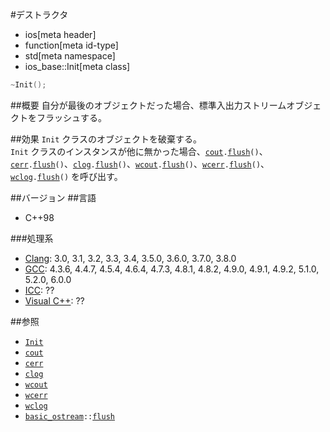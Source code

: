 #デストラクタ
* ios[meta header]
* function[meta id-type]
* std[meta namespace]
* ios_base::Init[meta class]

```cpp
~Init();
```

##概要
自分が最後のオブジェクトだった場合、標準入出力ストリームオブジェクトをフラッシュする。


##効果
`Init` クラスのオブジェクトを破棄する。  
`Init` クラスのインスタンスが他に無かった場合、[`cout`](../../../iostream/cout.md)`.`[`flush`](../../../ostream/basic_ostream/flush.md)`()`、[`cerr`](../../../iostream/cerr.md)`.`[`flush`](../../../ostream/basic_ostream/flush.md)`()`、[`clog`](../../../iostream/clog.md)`.`[`flush`](../../../ostream/basic_ostream/flush.md)`()`、[`wcout`](../../../iostream/wcout.md.nolink)`.`[`flush`](../../../ostream/basic_ostream/flush.md)`()`、[`wcerr`](../../../iostream/wcerr.md.nolink)`.`[`flush`](../../../ostream/basic_ostream/flush.md)`()`、[`wclog`](../../../iostream/wclog.md.nolink)`.`[`flush`](../../../ostream/basic_ostream/flush.md)`()` を呼び出す。


##バージョン
##言語
- C++98

###処理系
- [Clang](/implementation.md#clang): 3.0, 3.1, 3.2, 3.3, 3.4, 3.5.0, 3.6.0, 3.7.0, 3.8.0
- [GCC](/implementation.md#gcc): 4.3.6, 4.4.7, 4.5.4, 4.6.4, 4.7.3, 4.8.1, 4.8.2, 4.9.0, 4.9.1, 4.9.2, 5.1.0, 5.2.0, 6.0.0
- [ICC](/implementation.md#icc): ??
- [Visual C++](/implementation.md#visual_cpp): ??


##参照
- [`Init`](op_constructor.md)
- [`cout`](../../../iostream/cout.md)
- [`cerr`](../../../iostream/cerr.md)
- [`clog`](../../../iostream/clog.md)
- [`wcout`](../../../iostream/wcout.md.nolink)
- [`wcerr`](../../../iostream/wcerr.md.nolink)
- [`wclog`](../../../iostream/wclog.md.nolink)
- [`basic_ostream`](../../../ostream/basic_ostream.md)`::`[`flush`](../../../ostream/basic_ostream/flush.md)
